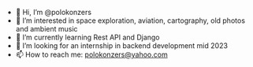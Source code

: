 - 👋 Hi, I’m @polokonzers
- 👀 I’m interested in space exploration, aviation, cartography, old photos and ambient music
- 🌱 I’m currently learning Rest API and Django
- 💞️ I’m looking for an internship in backend development mid 2023
- 📫 How to reach me: polokonzers@yahoo.com

<!---
polokonzers/polokonzers is a ✨ special ✨ repository because its `README.md` (this file) appears on your GitHub profile.
You can click the Preview link to take a look at your changes.
--->
